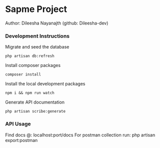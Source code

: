 # Sapme Project

Author: Dileesha Nayanajth (github: Dileesha-dev)

### Development Instructions

Migrate and seed the database
```
php artisan db:refresh
```

Install composer packages
```
composer install
```

Install the local development packages
```
npm i && npm run watch
```

Generate API documentation
```
php artisan scribe:generate
```

### API Usage

Find docs @: localhost:port/docs
For postman collection run: php artisan export:postman
